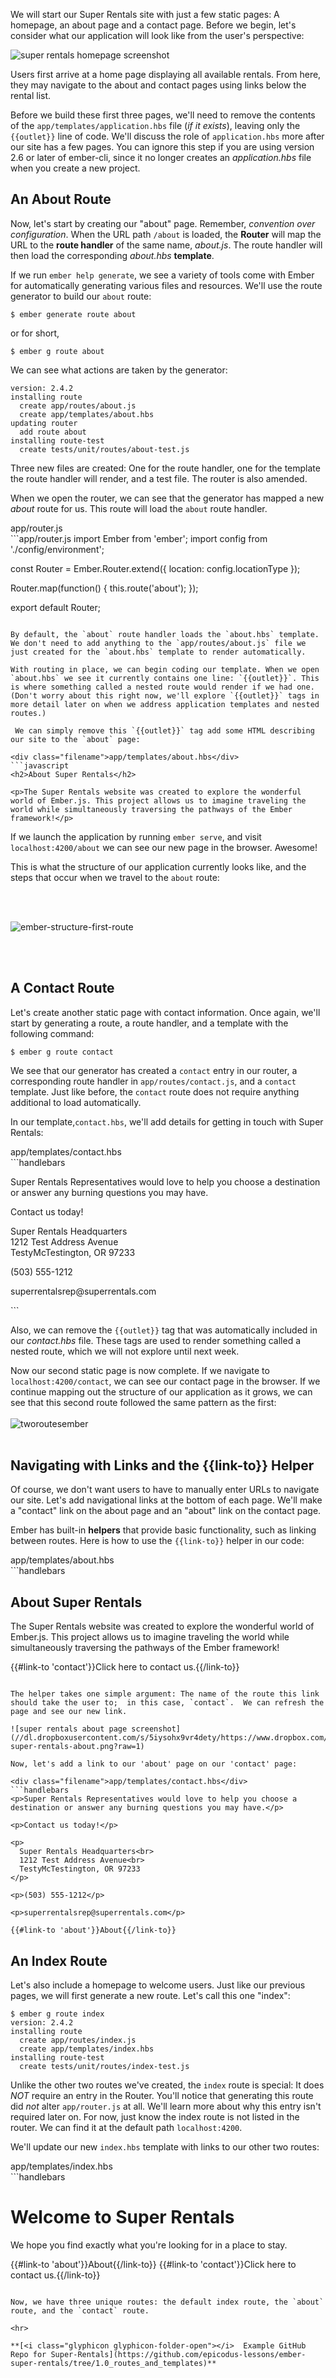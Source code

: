We will start our Super Rentals site with just a few static pages: A homepage, an about page and a contact page.  Before we begin, let's consider what our application will look like from the user's perspective:

![super rentals homepage screenshot](https://www.dropbox.com/s/1z3ytzvjkw2v1bt/ember-super-rentals-index.png?raw=1)

Users first arrive at a home page displaying all available rentals. From here, they may navigate to the about and contact pages using links below the rental list.

Before we build these first three pages, we'll need to remove the contents of the `app/templates/application.hbs` file (_if it exists_),  leaving only the `{{outlet}}` line of code. We'll discuss the role of `application.hbs` more after our site has a few pages. You can ignore this step if you are using version 2.6 or later of ember-cli, since it no longer creates an _application.hbs_ file when you create a new project.

## An About Route

Now, let's start by creating our "about" page. Remember, _convention over configuration_.  When the URL path `/about` is loaded, the **Router** will map the URL to the **route handler** of the same name, _about.js_.  The route handler will then load the corresponding  _about.hbs_ **template**.

If we run `ember help generate`, we see a variety of tools come with Ember for automatically generating various files and resources.  We'll use the route generator to build our `about` route:

```shell
$ ember generate route about
```

or for short,

```shell
$ ember g route about
```

We can see what actions are taken by the generator:

```shell
version: 2.4.2
installing route
  create app/routes/about.js
  create app/templates/about.hbs
updating router
  add route about
installing route-test
  create tests/unit/routes/about-test.js
```
Three new files are created: One for the route handler, one for the template the route handler will render, and a test file.  The router is also amended.

When we open the router, we can see that the generator has mapped a new _about_ route for us. This route will load the `about` route handler.

<div class="filename">app/router.js</div>
```app/router.js
import Ember from 'ember';
import config from './config/environment';

const Router = Ember.Router.extend({
  location: config.locationType
});

Router.map(function() {
  this.route('about');
});

export default Router;
```

By default, the `about` route handler loads the `about.hbs` template. We don't need to add anything to the `app/routes/about.js` file we just created for the `about.hbs` template to render automatically.

With routing in place, we can begin coding our template. When we open `about.hbs` we see it currently contains one line: `{{outlet}}`. This is where something called a nested route would render if we had one. (Don't worry about this right now, we'll explore `{{outlet}}` tags in more detail later on when we address application templates and nested routes.)

 We can simply remove this `{{outlet}}` tag add some HTML describing our site to the `about` page:

<div class="filename">app/templates/about.hbs</div>
```javascript
<h2>About Super Rentals</h2>

<p>The Super Rentals website was created to explore the wonderful world of Ember.js. This project allows us to imagine traveling the world while simultaneously traversing the pathways of the Ember framework!</p>
```

If we launch the application by running `ember serve`, and visit `localhost:4200/about` we can see our new page in the browser. Awesome!

This is what the structure of our application currently looks like, and the steps that occur when we travel to the `about` route:

<br><br>

![ember-structure-first-route](//dl.dropboxusercontent.com/s/8ogiki8f3o9gyle/stepbysteproutesember.png)

<br><br>

## A Contact Route

Let's create another static page with contact information.  Once again, we'll start by generating a route, a route handler, and a template with the following command:

```shell
$ ember g route contact
```

We see that our generator has created a `contact` entry in our router,  a corresponding route handler in `app/routes/contact.js`, and a `contact` template. Just like before,  the `contact` route does not require anything additional to load automatically.

In our template,`contact.hbs`, we'll add details for getting in touch with Super Rentals:

<div class="filename">app/templates/contact.hbs</div>
```handlebars
<p>Super Rentals Representatives would love to help you choose a destination or answer any burning questions you may have.</p>

<p>Contact us today!</p>

<p>
  Super Rentals Headquarters<br>
  1212 Test Address Avenue<br>
  TestyMcTestington, OR 97233
</p>

<p>(503) 555-1212</p>

<p>superrentalsrep@superrentals.com</p>
```

Also, we can remove the `{{outlet}}` tag that was automatically included in our _contact.hbs_ file. These tags are used to render something called a nested route, which we will not explore until next week.

Now our second static page is now complete.  If we navigate to `localhost:4200/contact`, we can see our contact page in the browser. If we continue mapping out the structure of our application as it grows, we can see that this second route followed the same pattern as the first:
<br><br>
![tworoutesember](//dl.dropboxusercontent.com/s/6kxdhhosavyucjg/tworoutesember.png)
<br><br>
## Navigating with Links and the {{link-to}} Helper

Of course, we don't want users to have to manually enter URLs to navigate our site. Let's add navigational links at the bottom of each page.  We'll make a "contact" link on the about page and an "about" link on the contact page.

Ember has built-in **helpers** that provide basic functionality, such as linking between routes.  Here is how to use the `{{link-to}}` helper in our code:

<div class="filename">app/templates/about.hbs</div>
```handlebars
<h2>About Super Rentals</h2>

<p>The Super Rentals website was created to explore the wonderful world of Ember.js. This project allows us to imagine traveling the world while simultaneously traversing the pathways of the Ember framework!</p>

{{#link-to 'contact'}}Click here to contact us.{{/link-to}}
```

The helper takes one simple argument: The name of the route this link should take the user to;  in this case, `contact`.  We can refresh the page and see our new link.

![super rentals about page screenshot](//dl.dropboxusercontent.com/s/5iysohx9vr4dety/https://www.dropbox.com/s/zqg9a2dui46o5xd/ember-super-rentals-about.png?raw=1)

Now, let's add a link to our 'about' page on our 'contact' page:

<div class="filename">app/templates/contact.hbs</div>
```handlebars
<p>Super Rentals Representatives would love to help you choose a destination or answer any burning questions you may have.</p>

<p>Contact us today!</p>

<p>
  Super Rentals Headquarters<br>
  1212 Test Address Avenue<br>
  TestyMcTestington, OR 97233
</p>

<p>(503) 555-1212</p>

<p>superrentalsrep@superrentals.com</p>

{{#link-to 'about'}}About{{/link-to}}
```

## An Index Route

Let's also include a homepage to welcome users. Just like our previous pages, we will first generate a new route. Let's call this one "index":

```shell
$ ember g route index
version: 2.4.2
installing route
  create app/routes/index.js
  create app/templates/index.hbs
installing route-test
  create tests/unit/routes/index-test.js
```

Unlike the other two routes we've created, the `index` route is special:  It does _NOT_ require an entry in the Router. You'll notice that generating this route did _not_ alter `app/router.js` at all.  We'll learn more about why this entry isn't required later on. For now, just know the index route is not listed in the router. We can find it at the default path `localhost:4200`.

We'll update our new `index.hbs` template with links to our other two routes:

<div class="filename">app/templates/index.hbs</div>
```handlebars
<h1> Welcome to Super Rentals </h1>

We hope you find exactly what you're looking for in a place to stay.

{{#link-to 'about'}}About{{/link-to}}
{{#link-to 'contact'}}Click here to contact us.{{/link-to}}
```

Now, we have three unique routes: the default index route, the `about` route, and the `contact` route.

<hr>

**[<i class="glyphicon glyphicon-folder-open"></i>  Example GitHub Repo for Super-Rentals](https://github.com/epicodus-lessons/ember-super-rentals/tree/1.0_routes_and_templates)**
